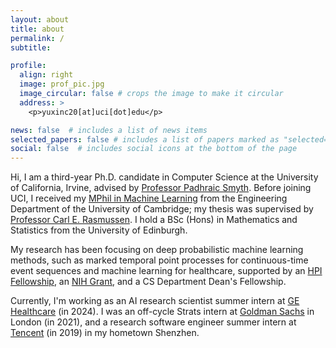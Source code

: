 ```yaml
---
layout: about
title: about
permalink: /
subtitle: 

profile:
  align: right
  image: prof_pic.jpg
  image_circular: false # crops the image to make it circular
  address: >
    <p>yuxinc20[at]uci[dot]edu</p>

news: false  # includes a list of news items
selected_papers: false # includes a list of papers marked as "selected={true}"
social: false  # includes social icons at the bottom of the page
---
```


Hi, I am a third-year Ph.D. candidate in Computer Science at the University of California, Irvine, advised by [Professor Padhraic Smyth](https://www.ics.uci.edu/~smyth/). Before joining UCI, I received my [MPhil in Machine Learning](https://www.mlmi.eng.cam.ac.uk/) from the Engineering Department of the University of Cambridge; my thesis was supervised by [Professor Carl E. Rasmussen](https://mlg.eng.cam.ac.uk/carl/). I hold a BSc (Hons) in Mathematics and Statistics from the University of Edinburgh.

My research has been focusing on deep probabilistic machine learning methods, such as marked temporal point processes for continuous-time event sequences and machine learning for healthcare, supported by an [HPI Fellowship](https://hpi.ics.uci.edu/students/), an [NIH Grant](https://www.ics.uci.edu/community/news/view_news?id=2090), and a CS Department Dean's Fellowship.

Currently, I'm working as an AI research scientist summer intern at [GE Healthcare](https://www.gehealthcare.com/) (in 2024). I was an off-cycle Strats intern at [Goldman Sachs](https://www.goldmansachs.com/) in London (in 2021), and a research software engineer summer intern at [Tencent](https://www.tencent.com/) (in 2019) in my hometown Shenzhen.